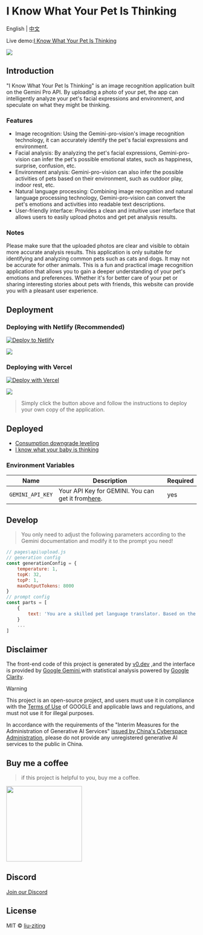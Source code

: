 # I Know What Your Pet Is Thinking

English | [中文](README_cn.md)

Live demo:[I Know What Your Pet Is Thinking](https://iknowwhatyourcatisthinking.netlify.app)

<img src="https://iknowwhatyourcatisthinking.netlify.app/demo.jpg"/>

## Introduction

"I Know What Your Pet Is Thinking" is an image recognition application built on the Gemini Pro API. By uploading a photo of your pet, the app can intelligently analyze your pet's facial expressions and environment, and speculate on what they might be thinking.

### Features

-   Image recognition: Using the Gemini-pro-vision's image recognition technology, it can accurately identify the pet's facial expressions and environment.
-   Facial analysis: By analyzing the pet's facial expressions, Gemini-pro-vision can infer the pet's possible emotional states, such as happiness, surprise, confusion, etc.
-   Environment analysis: Gemini-pro-vision can also infer the possible activities of pets based on their environment, such as outdoor play, indoor rest, etc.
-   Natural language processing: Combining image recognition and natural language processing technology, Gemini-pro-vision can convert the pet's emotions and activities into readable text descriptions.
-   User-friendly interface: Provides a clean and intuitive user interface that allows users to easily upload photos and get pet analysis results.

### Notes

Please make sure that the uploaded photos are clear and visible to obtain more accurate analysis results.
This application is only suitable for identifying and analyzing common pets such as cats and dogs. It may not be accurate for other animals.
This is a fun and practical image recognition application that allows you to gain a deeper understanding of your pet's emotions and preferences. Whether it's for better care of your pet or sharing interesting stories about pets with friends, this website can provide you with a pleasant user experience.

## Deployment

### Deploying with Netlify (Recommended)

[![Deploy to Netlify](https://www.netlify.com/img/deploy/button.svg)](https://app.netlify.com/start/deploy?repository=https://github.com/liu-ziting/PetThoughts)

<img src="https://iknowwhatyourcatisthinking.netlify.app/v1.png"/>

### Deploying with Vercel

[![Deploy with Vercel](https://vercel.com/button)](https://vercel.com/new/clone?repository-url=https://github.com/liu-ziting/PetThoughts&env=GEMINI_API_KEY)

<img src="https://iknowwhatyourcatisthinking.netlify.app/v2.png"/>

> Simply click the button above and follow the instructions to deploy your own copy of the application.

## Deployed

-   [Consumption downgrade leveling](https://cheapthing.netlify.app)
-   [I know what your baby is thinking](https://babythoughts.netlify.app)

### Environment Variables

| Name             | Description                                                                                   | Required |
| ---------------- | --------------------------------------------------------------------------------------------- | -------- |
| `GEMINI_API_KEY` | Your API Key for GEMINI. You can get it from[here](https://makersuite.google.com/app/apikey). | yes      |

## Develop

> You only need to adjust the following parameters according to the Gemini documentation and modify it to the prompt you need!

```javascript
// pages\api\upload.js
// generation config
const generationConfig = {
    temperature: 1,
    topK: 32,
    topP: 1,
    maxOutputTokens: 8000
}
// prompt config
const parts = [
    {
        text: 'You are a skilled pet language translator. Based on the photos uploaded by users, you identify what kind of pet it is and accurately guess the pet's emotions and thoughts. You can guess what the pet wants to say based on the pet's body language, expression, and surrounding environment. After the translation, please give the "voice" of the pet according to the tone of the pet. Speak more naturally and answer in Chinese. The format is as follows: 🐶: <What kind of pet is this> <What the pet is thinking>. If there is no pet in the picture uploaded by the user, it will return "There is no pet in the picture~""'
    }
    ...
]
```

## Disclaimer

The front-end code of this project is generated by [v0.dev](https://v0.dev/t/AqOuyxMjm7u 'v0.dev') ,and the interface is provided by [Google Gemini](https://deepmind.google/technologies/gemini/#introduction 'Google Gemini'),with statistical analysis powered by [Google Clarity](https://clarity.microsoft.com 'Google Clarity').

> [!WARNING]
> This project is an open-source project, and users must use it in compliance with the [Terms of Use](https://ai.google.dev/terms) of GOOGLE and applicable laws and regulations, and must not use it for illegal purposes.
>
> In accordance with the requirements of the "Interim Measures for the Administration of Generative AI Services" [issued by China's Cyberspace Administration](http://www.cac.gov.cn/2023-07/13/c_1690898327029107.htm), please do not provide any unregistered generative AI services to the public in China.

## Buy me a coffee

> if this project is helpful to you, buy me a coffee.

<img style="width:200px" src="https://iknowwhatyourcatisthinking.netlify.app/qrcode.jpg"/>

## Discord

<a href="https://discord.com/invite/mc6hPwPqZ7">
    Join our Discord
</a>

## License

MIT © [liu-ziting](https://github.com/liu-ziting/PetThoughts/blob/main/LICENSE.txt)
